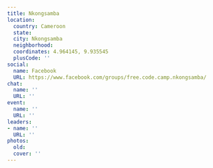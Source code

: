 ```yaml
---
title: Nkongsamba
location:
  country: Cameroon
  state: 
  city: Nkongsamba
  neighborhood: 
  coordinates: 4.964145, 9.935545
  plusCode: ''
social:
  name: Facebook
  URL: https://www.facebook.com/groups/free.code.camp.nkongsamba/
chat:
  name: ''
  URL: ''
event:
  name: ''
  URL: ''
leaders:
- name: ''
  URL: ''
photos:
  old: 
  cover: ''
---
```

